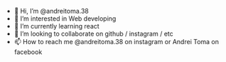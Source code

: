 - 👋 Hi, I’m @andreitoma.38
- 👀 I’m interested in Web developing
- 🌱 I’m currently learning react
- 💞️ I’m looking to collaborate on github / instagram / etc
- 📫 How to reach me @andreitoma.38 on instagram or Andrei Toma on facebook

<!---
andreitoma37/andreitoma37 is a ✨ special ✨ repository because its `README.md` (this file) appears on your GitHub profile.
You can click the Preview link to take a look at your changes.
--->
